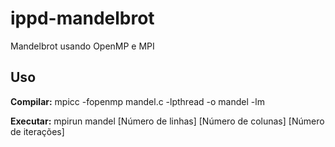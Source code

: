 # ippd-mandelbrot
Mandelbrot usando OpenMP e MPI

## Uso
**Compilar:** mpicc -fopenmp mandel.c -lpthread -o mandel -lm

**Executar:** mpirun mandel [Número de linhas] [Número de colunas] [Número de iterações]
